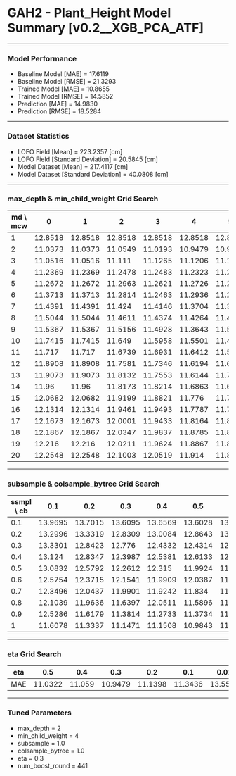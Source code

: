 # GAH2 - Plant_Height Model Summary [v0.2__XGB_PCA_ATF]

***

### Model Performance

- Baseline Model [MAE] = 17.6119
- Baseline Model [RMSE] = 21.3293
- Trained Model [MAE] = 10.8655
- Trained Model [RMSE] = 14.5852
- Prediction [MAE] = 14.9830
- Prediction [RMSE] = 18.5284
***

### Dataset Statistics

- LOFO Field [Mean] = 223.2357 [cm]
- LOFO Field [Standard Deviation] = 20.5845 [cm]
- Model Dataset [Mean] = 217.4117 [cm]
- Model Dataset [Standard Deviation] = 40.0808 [cm]
***

### max_depth & min_child_weight Grid Search

|   md \ mcw |       0 |       1 |       2 |       3 |       4 |       5 |       6 |       7 |       8 |       9 |      10 |      11 |      12 |      13 |      14 |      15 |      16 |      17 |      18 |      19 |      20 |
|------------|---------|---------|---------|---------|---------|---------|---------|---------|---------|---------|---------|---------|---------|---------|---------|---------|---------|---------|---------|---------|---------|
|          1 | 12.8518 | 12.8518 | 12.8518 | 12.8518 | 12.8518 | 12.8518 | 12.8518 | 12.8518 | 12.8518 | 12.8518 | 12.8518 | 12.8518 | 12.8525 | 12.8507 | 12.8507 | 12.8533 | 12.8546 | 12.8512 | 12.8531 | 12.8531 | 12.8531 |
|          2 | 11.0373 | 11.0373 | 11.0549 | 11.0193 | 10.9479 | 10.9853 | 10.9987 | 10.997  | 11.1736 | 11.041  | 11.0492 | 11.0836 | 11.0335 | 11.0669 | 11.0947 | 11.0746 | 11.1367 | 11.0312 | 11.0594 | 11.1013 | 11.1635 |
|          3 | 11.0516 | 11.0516 | 11.111  | 11.1265 | 11.1206 | 11.1449 | 11.0697 | 11.1182 | 11.0782 | 11.1037 | 11.099  | 11.081  | 11.0621 | 11.1097 | 11.0517 | 11.075  | 11.0847 | 11.1721 | 11.1322 | 11.1432 | 11.1464 |
|          4 | 11.2369 | 11.2369 | 11.2478 | 11.2483 | 11.2323 | 11.2027 | 11.2235 | 11.1656 | 11.1419 | 11.1496 | 11.1912 | 11.183  | 11.1776 | 11.1964 | 11.1964 | 11.15   | 11.1681 | 11.2114 | 11.1791 | 11.1415 | 11.2166 |
|          5 | 11.2672 | 11.2672 | 11.2963 | 11.2621 | 11.2726 | 11.247  | 11.2552 | 11.2478 | 11.2432 | 11.2098 | 11.2252 | 11.1822 | 11.2555 | 11.2295 | 11.1883 | 11.2037 | 11.1667 | 11.1654 | 11.1714 | 11.2085 | 11.204  |
|          6 | 11.3713 | 11.3713 | 11.2814 | 11.2463 | 11.2936 | 11.2789 | 11.26   | 11.3329 | 11.2902 | 11.2559 | 11.2185 | 11.271  | 11.2719 | 11.2093 | 11.231  | 11.2239 | 11.2464 | 11.2578 | 11.2143 | 11.2232 | 11.2281 |
|          7 | 11.4391 | 11.4391 | 11.424  | 11.4146 | 11.3704 | 11.3219 | 11.3327 | 11.3511 | 11.2806 | 11.2927 | 11.2846 | 11.2597 | 11.252  | 11.2953 | 11.1881 | 11.2756 | 11.2827 | 11.2487 | 11.2907 | 11.2859 | 11.257  |
|          8 | 11.5044 | 11.5044 | 11.4611 | 11.4374 | 11.4264 | 11.4009 | 11.3774 | 11.3166 | 11.3847 | 11.3577 | 11.2586 | 11.281  | 11.2975 | 11.2808 | 11.3729 | 11.3033 | 11.3215 | 11.3355 | 11.3333 | 11.309  | 11.3095 |
|          9 | 11.5367 | 11.5367 | 11.5156 | 11.4928 | 11.3643 | 11.5068 | 11.3993 | 11.4441 | 11.4256 | 11.3838 | 11.3686 | 11.4061 | 11.3588 | 11.3733 | 11.3422 | 11.3545 | 11.3305 | 11.3697 | 11.3718 | 11.3098 | 11.4037 |
|         10 | 11.7415 | 11.7415 | 11.649  | 11.5958 | 11.5501 | 11.4881 | 11.463  | 11.4557 | 11.4517 | 11.4    | 11.4211 | 11.4218 | 11.4407 | 11.4488 | 11.414  | 11.3729 | 11.4304 | 11.3724 | 11.2972 | 11.3915 | 11.429  |
|         11 | 11.717  | 11.717  | 11.6739 | 11.6931 | 11.6412 | 11.5254 | 11.5488 | 11.4534 | 11.5    | 11.476  | 11.4764 | 11.4411 | 11.4629 | 11.4525 | 11.4243 | 11.4184 | 11.415  | 11.4858 | 11.409  | 11.3575 | 11.3917 |
|         12 | 11.8908 | 11.8908 | 11.7581 | 11.7346 | 11.6194 | 11.6479 | 11.547  | 11.4818 | 11.5285 | 11.5354 | 11.466  | 11.5108 | 11.5081 | 11.4637 | 11.398  | 11.4381 | 11.4519 | 11.4365 | 11.4178 | 11.4689 | 11.4224 |
|         13 | 11.9073 | 11.9073 | 11.8132 | 11.7553 | 11.6144 | 11.7375 | 11.6083 | 11.5499 | 11.5878 | 11.5482 | 11.5545 | 11.5155 | 11.5079 | 11.4687 | 11.5048 | 11.4599 | 11.4331 | 11.449  | 11.4566 | 11.4424 | 11.4647 |
|         14 | 11.96   | 11.96   | 11.8173 | 11.8214 | 11.6863 | 11.6995 | 11.6235 | 11.5741 | 11.5909 | 11.5671 | 11.4993 | 11.516  | 11.5501 | 11.4539 | 11.4928 | 11.5085 | 11.4949 | 11.4382 | 11.461  | 11.4516 | 11.3957 |
|         15 | 12.0682 | 12.0682 | 11.9199 | 11.8821 | 11.776  | 11.707  | 11.6803 | 11.6401 | 11.5897 | 11.6388 | 11.5047 | 11.4359 | 11.5457 | 11.5468 | 11.5176 | 11.5193 | 11.492  | 11.4162 | 11.4278 | 11.4054 | 11.4603 |
|         16 | 12.1314 | 12.1314 | 11.9461 | 11.9493 | 11.7787 | 11.7078 | 11.667  | 11.663  | 11.6238 | 11.6007 | 11.5705 | 11.4703 | 11.5618 | 11.5243 | 11.4968 | 11.5176 | 11.4697 | 11.4653 | 11.4103 | 11.4835 | 11.3775 |
|         17 | 12.1673 | 12.1673 | 12.0001 | 11.9433 | 11.8164 | 11.8205 | 11.6848 | 11.6584 | 11.6405 | 11.637  | 11.567  | 11.5152 | 11.6305 | 11.4903 | 11.5734 | 11.4663 | 11.469  | 11.4431 | 11.4854 | 11.4214 | 11.4204 |
|         18 | 12.1867 | 12.1867 | 12.0347 | 11.9837 | 11.8785 | 11.8106 | 11.7451 | 11.6871 | 11.6264 | 11.5673 | 11.5677 | 11.5295 | 11.6031 | 11.5867 | 11.5298 | 11.4833 | 11.5468 | 11.4399 | 11.4139 | 11.4214 | 11.4588 |
|         19 | 12.216  | 12.216  | 12.0211 | 11.9624 | 11.8867 | 11.8271 | 11.7471 | 11.6836 | 11.639  | 11.627  | 11.5852 | 11.6001 | 11.5318 | 11.5794 | 11.5361 | 11.4964 | 11.5228 | 11.5328 | 11.4932 | 11.4316 | 11.4309 |
|         20 | 12.2548 | 12.2548 | 12.1003 | 12.0519 | 11.914  | 11.8472 | 11.7062 | 11.7289 | 11.6646 | 11.5688 | 11.5806 | 11.5604 | 11.5802 | 11.5696 | 11.5286 | 11.5297 | 11.5311 | 11.4477 | 11.499  | 11.5079 | 11.4734 |

***

### subsample & colsample_bytree Grid Search

|   ssmpl \ cb |     0.1 |     0.2 |     0.3 |     0.4 |     0.5 |     0.6 |     0.7 |     0.8 |     0.9 |     1.0 |
|--------------|---------|---------|---------|---------|---------|---------|---------|---------|---------|---------|
|          0.1 | 13.9695 | 13.7015 | 13.6095 | 13.6569 | 13.6028 | 13.4319 | 13.4538 | 13.3539 | 13.3179 | 13.3281 |
|          0.2 | 13.2996 | 13.3319 | 12.8309 | 13.0084 | 12.8643 | 13.2015 | 12.8819 | 13.0101 | 12.6556 | 12.9579 |
|          0.3 | 13.3301 | 12.8423 | 12.776  | 12.4332 | 12.4314 | 12.4755 | 12.5414 | 12.3871 | 12.3685 | 12.5978 |
|          0.4 | 13.124  | 12.8347 | 12.3987 | 12.5381 | 12.6133 | 12.4847 | 12.2808 | 12.1339 | 12.178  | 12.1858 |
|          0.5 | 13.0832 | 12.5792 | 12.2612 | 12.315  | 11.9924 | 11.8755 | 11.877  | 11.9391 | 12.0266 | 11.9538 |
|          0.6 | 12.5754 | 12.3715 | 12.1541 | 11.9909 | 12.0387 | 11.7268 | 11.8471 | 12.0962 | 11.7919 | 11.803  |
|          0.7 | 12.3496 | 12.0437 | 11.9901 | 11.9242 | 11.834  | 11.8423 | 11.7766 | 11.696  | 11.6489 | 11.6262 |
|          0.8 | 12.1039 | 11.9636 | 11.6397 | 12.0511 | 11.5896 | 11.4965 | 11.4842 | 11.3523 | 11.4036 | 11.4237 |
|          0.9 | 12.5286 | 11.6179 | 11.3814 | 11.2733 | 11.3734 | 11.3545 | 11.3447 | 11.2586 | 11.1167 | 11.2825 |
|          1   | 11.6078 | 11.3337 | 11.1471 | 11.1508 | 10.9843 | 11.0402 | 11.02   | 11.0103 | 11.0428 | 10.9479 |

***

### eta Grid Search

| eta   |     0.5 |    0.4 |     0.3 |     0.2 |     0.1 |    0.01 |   0.001 |
|-------|---------|--------|---------|---------|---------|---------|---------|
| MAE   | 11.0322 | 11.059 | 10.9479 | 11.1398 | 11.3436 | 13.5533 | 80.0482 |

***

### Tuned Parameters

- max_depth = 2
- min_child_weight = 4
- subsample = 1.0
- colsample_bytree = 1.0
- eta = 0.3
- num_boost_round = 441
